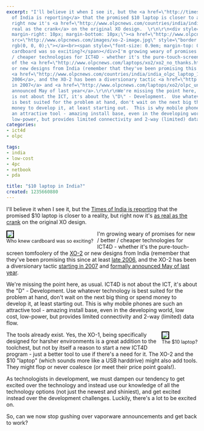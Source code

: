 ```yaml
---
excerpt: "I'll believe it when I see it, but the <a href=\"http://timesofindia.indiatimes.com/India/Rs_500-laptop_display_on_Feb_3/articleshow/4049914.cms\">Times
  of India is reporting</a> that the promised $10 laptop is closer to a reality, but
  right now it's <a href=\"http://www.olpcnews.com/countries/india/india_10_laptop_is_vaporware.html\">as
  real as the crank</a> on the original XO design.  \r\n\r\n<div style=\"float: left;
  margin-right: 10px; margin-bottom: 10px;\"><a href=\"http://www.olpcnews.com/laptops/xo2/first_xo-2_mockup_spotted_at_wef.html\"><img
  src=\"http://www.olpcnews.com/images/xo-2-image.jpg\" style=\"border: 2px solid
  rgb(0, 0, 0);\"></a><br><span style=\"font-size: 0.9em; margin-top: 0px;\">Who knew
  cardboard was so exciting?</span></div>I'm growing weary of promises for new / better
  / cheaper technologies for ICT4D - whether it's the pure-touch-screen tomfoolery
  of the <a href=\"http://www.olpcnews.com/laptops/xo2/xo2_no_thanks.html\">XO-2</a>
  or new designs from India (remember that they've been promising this since at least
  <a href=\"http://www.olpcnews.com/countries/india/india_olpc_laptop_10.html\">late
  2006</a>, and the XO-2 has been a diversionary tactic <a href=\"http://www.olpcnews.com/laptops/xo2/participation_design_xo-2.html\">starting
  in 2007</a> and <a href=\"http://www.olpcnews.com/laptops/xo2/olpc_unveiling_next_generation_xo.html\">formally
  announced May of last year</a>.\r\n\r\nWe're missing the point here, as usual.  ICT4D
  is not about the ICT, it's about the \"D\" - Development.  Use whatever technology
  is best suited for the problem at hand, don't wait on the next big thing or spend
  money to develop it, at least starting out.  This is why mobile phones are such
  an attractive tool - amazing install base, even in the developing world, low cost,
  low-power, but provides limited connectivity and 2-way (limited) data flow.\r\n"
categories:
- ict4d
- olpc

tags:
- india
- low-cost
- 4pc
- netbook
- pda

title: "$10 laptop in India?"
created: 1235660880
---
```

I'll believe it when I see it, but the <a href="http://timesofindia.indiatimes.com/India/Rs_500-laptop_display_on_Feb_3/articleshow/4049914.cms">Times of India is reporting</a> that the promised $10 laptop is closer to a reality, but right now it's <a href="http://www.olpcnews.com/countries/india/india_10_laptop_is_vaporware.html">as real as the crank</a> on the original XO design.  

<div style="float: left; margin-right: 10px; margin-bottom: 10px;"><a href="http://www.olpcnews.com/laptops/xo2/first_xo-2_mockup_spotted_at_wef.html"><img src="http://www.olpcnews.com/images/xo-2-image.jpg" style="border: 2px solid rgb(0, 0, 0);"></a><br><span style="font-size: 0.9em; margin-top: 0px;">Who knew cardboard was so exciting?</span></div>I'm growing weary of promises for new / better / cheaper technologies for ICT4D - whether it's the pure-touch-screen tomfoolery of the <a href="http://www.olpcnews.com/laptops/xo2/xo2_no_thanks.html">XO-2</a> or new designs from India (remember that they've been promising this since at least <a href="http://www.olpcnews.com/countries/india/india_olpc_laptop_10.html">late 2006</a>, and the XO-2 has been a diversionary tactic <a href="http://www.olpcnews.com/laptops/xo2/participation_design_xo-2.html">starting in 2007</a> and <a href="http://www.olpcnews.com/laptops/xo2/olpc_unveiling_next_generation_xo.html">formally announced May of last year</a>.

We're missing the point here, as usual.  ICT4D is not about the ICT, it's about the "D" - Development.  Use whatever technology is best suited for the problem at hand, don't wait on the next big thing or spend money to develop it, at least starting out.  This is why mobile phones are such an attractive tool - amazing install base, even in the developing world, low cost, low-power, but provides limited connectivity and 2-way (limited) data flow.
<!--break-->
<div style="float: right; margin-left: 10px; margin-bottom: 10px;"><a href="http://www.olpcnews.com/countries/india/india_10_laptop_is_vaporware.html"><img src="http://www.olpcnews.com/images/india-laptop2.jpg" style="border: 2px solid rgb(0, 0, 0);"></a><br><span style="font-size: 0.9em; margin-top: 0px;">The $10 laptop?</span></div>The tools already exist.  Yes, the XO-1, being specifically designed for harsher environments is a great addition to the toolchest, but not by itself a reason to start a new ICT4D program - just a better tool to use if there's a need for it.  The XO-2 and the $10 "laptop" (which sounds more like a USB harddrive) might also add tools.  They might flop or never coalesce (or meet their price point goals!).

As technologists in development, we must dampen our tendency to get excited over the technology and instead use our knowledge of all the technology options (not just the newest and shiniest), and get excited instead over the development challenges.  Luckily, there's a lot to be excited on.

So, can we now stop gushing over vaporware announcements and get back to work?
